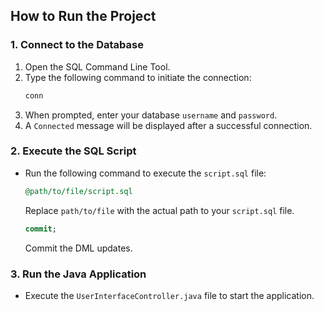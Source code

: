 ## How to Run the Project

### 1. Connect to the Database

   1. Open the SQL Command Line Tool.
   2. Type the following command to initiate the connection:
      ```sql
      conn
      ```
   3. When prompted, enter your database `username` and `password`.
   4. A `Connected` message will be displayed after a successful connection.

### 2. Execute the SQL Script

   - Run the following command to execute the `script.sql` file:
     ```sql
     @path/to/file/script.sql
     ```
     Replace `path/to/file` with the actual path to your `script.sql` file.

     ```sql
     commit;
     ```
     Commit the DML updates. 

### 3. Run the Java Application

   - Execute the `UserInterfaceController.java` file to start the application.
